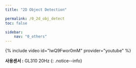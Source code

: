 ```yaml
---
title: "2D Object Detection"

permalink: /0_2d_obj_detect
toc: false

sidebar:
    nav: "0_others"
---
```





{% include video id="IwQ9Fwor0mM" provider="youtube" %}

**사용센서 :** GL310 20Hz
{: .notice--info}


